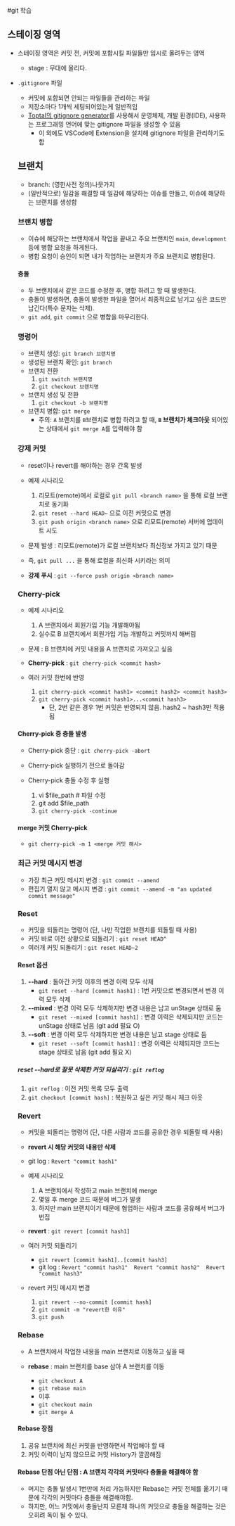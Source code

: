 #git 학습

## 스테이징 영역

- 스테이징 영역은 커밋 전, 커밋에 포함시킬 파일들만 임시로 올려두는 영역
    - stage : 무대에 올리다.
- `.gitignore` 파일
    - 커밋에 포함되면 안되는 파일들을 관리하는 파일
    - 저장소마다 1개씩 세팅되어있는게 일반적임
    - [Toptal의 gitignore generator](https://www.toptal.com/developers/gitignore)를 사용해서 운영체제, 개발 환경(IDE), 사용하는 프로그래밍 언어에
      맞는 gitignore 파일을 생성할 수 있음
        - 이 외에도 VSCode에 Extension을 설치해 gitignore 파일을 관리하기도 함

  ## 브랜치
    - branch: (영한사전 정의)나뭇가지
    - (일반적으로) 일감을 해결할 때 일감에 해당하는 이슈를 만들고, 이슈에 해당하는 브랜치를 생성함

  ### 브랜치 병합
    - 이슈에 해당하는 브랜치에서 작업을 끝내고 주요 브랜치인  `main`, `development`등에 병합 요청을 하게된다.
    - 병합 요청이 승인이 되면 내가 작업하는 브랜치가 주요 브랜치로 병합된다.

  #### 충돌
    - 두 브랜치에서 같은 코드를 수정한 후, 병합 하려고 할 때 발생한다.
    - 충돌이 발생하면, 충돌이 발생한 파일을 열어서 최종적으로 남기고 싶은 코드만 남긴다(특수 문자는 삭제).
    - `git add`, `git commit` 으로 병합을 마무리한다.

  ### 명령어
    - 브랜치 생성: `git branch 브랜치명`
    - 생성된 브랜치 확인: `git branch`
    - 브랜치 전환
        1. `git switch 브랜치명`
        2. `git checkout 브랜치명`
    - 브랜치 생성 및 전환
        1. `git checkout -b 브랜치명`
    - 브랜치 병합: `git merge`
        - 주의: `A` 브랜치를 `B`브랜치로 병합 하려고 할 때, **`B` 브랜치가 체크아웃** 되어있는 상태에서 `git merge A`를 입력해야 함

  ### 강제 커밋
    - reset이나 revert를 해야하는 경우 간혹 발생
    - 예제 시나리오
        1. 리모트(remote)에서 로컬로 `git pull <branch name>` 을 통해 로컬 브랜치로 동기화
        2. `git reset --hard HEAD~` 으로 이전 커밋으로 변경
        3. `git push origin <branch name>` 으로 리모트(remote) 서버에 업데이트 시도
    - 문제 발생 : 리모트(remote)가 로컬 브랜치보다 최신정보 가지고 있기 때문
    - 즉, `git pull ...` 을 통해 로컬을 최신화 시키라는 의미

    - **강제 푸시** : `git --force push origin <branch name>`

  ### Cherry-pick
    - 예제 시나리오
        1. A 브랜치에서 회원가입 기능 개발해야됨
        2. 실수로 B 브랜치에서 회원가입 기능 개발하고 커밋까지 해버림
    - 문제 : B 브랜치에 커밋 내용을 A 브랜치로 가져오고 싶음

    - **Cherry-pick** : `git cherry-pick <commit hash>`
    - 여러 커밋 한번에 반영
        1. `git cherry-pick <commit hash1> <commit hash2> <commit hash3>`
        2. `git cherry-pick <commit hash1>...<commit hash3>`
            - 단, 2번 같은 경우 1번 커밋은 반영되지 않음. hash2 ~ hash3만 적용됨

  #### Cherry-pick 중 충돌 발생
    - Cherry-pick 중단 : `git cherry-pick -abort`
    - Cherry-pick 실행하기 전으로 돌아감

    - Cherry-pick 충돌 수정 후 실행
        1. vi $file_path # 파일 수정
        2. git add $file_path
        3. `git cherry-pick -continue`

  #### merge 커밋 Cherry-pick
    - `git cherry-pick -m 1 <merge 커밋 해시>`

  ### 최근 커밋 메시지 변경
    - 가장 최근 커밋 메시지 변경 : `git commit --amend`
    - 편집기 열지 않고 메시지 변경 : `git commit --amend -m "an updated commit message"`

  ### Reset
    - 커밋을 되돌리는 명령어 (단, 나만 작업한 브랜치를 되돌릴 때 사용)
    - 커밋 바로 이전 상황으로 되돌리기 : `git reset HEAD^`
    - 여러개 커밋 되돌리기 : `git reset HEAD~2`

  #### Reset 옵션
    1. **--hard** : 돌아간 커밋 이후의 변경 이력 모두 삭제
        - `git reset --hard [commit hash1]` : 1번 커밋으로 변경되면서 변경 이력 모두 삭제
    2. **--mixed** : 변경 이력 모두 삭제하지만 변경 내용은 남고 unStage 상태로 둠
        - `git reset --mixed [commit hash1]` : 변경 이력은 삭제되지만 코드는 unStage 상태로 남음 (git add 필요 O)
    3. **--soft** : 변경 이력 모두 삭제하지만 변경 내용은 남고 stage 상태로 둠
        - `git reset --soft [commit hash1]` : 변경 이력은 삭제되지만 코드는 stage 상태로 남음 (git add 필요 X)

  ##### **reset --hard**로 잘못 삭제한 커밋 되살리기 : `git reflog`
    1. `git reflog` : 이전 커밋 목록 모두 출력
    2. `git checkout [commit hash]` : 복원하고 싶은 커밋 해시 체크 아웃

  ### Revert
    - 커밋을 되돌리는 명령어 (단, 다른 사람과 코드를 공유한 경우 되돌릴 때 사용)
    - **revert 시 해당 커밋의 내용만 삭제**
    - git log : `Revert "commit hash1"`
    - 예제 시나리오
        1. A 브랜치에서 작성하고 main 브랜치에 merge
        2. 몇일 후 merge 코드 때문에 버그가 발생
        3. 하지만 main 브랜치이기 때문에 협업하는 사람과 코드를 공유해서 버그가 번짐

    - **revert** : `git revert [commit hash1]`
    - 여러 커밋 되돌리기
        - `git revert [commit hash1]..[commit hash3]`
        - git log : `Revert "commit hash1"  Revert "commit hash2"  Revert "commit hash3"`

    - revert 커밋 메시지 변경
        1. `git revert --no-commit [commit hash]`
        2. `git commit -m "revert한 이유"`
        3. `git push`

  ### Rebase
    - A 브랜치에서 작업한 내용을 main 브랜치로 이동하고 싶을 때

    - **rebase** : main 브랜치를 base 삼아 A 브랜치를 이동
        - `git checkout A`
        - `git rebase main`
        - 이후
        - `git checkout main`
        - `git merge A`

  #### Rebase 장점
    1. 공유 브랜치에 최신 커밋을 반영하면서 작업해야 할 때
    2. 커밋 이력이 남지 않으므로 커밋 History가 깔끔해짐

  #### Rebase 단점 아닌 단점 : **A 브랜치 각각의 커밋마다 충돌을 해결해야 함**
    - 머지는 충돌 발생시 1번만에 처리 가능하지만 Rebase는 커밋 전체를 옮기기 때문에 각각의 커밋마다 충돌을 해결해야함.
    - 하지만, 어느 커밋에서 충돌난지 모른채 하나의 커밋으로 충돌을 해결하는 것은 오히려 독이 될 수 있다.
